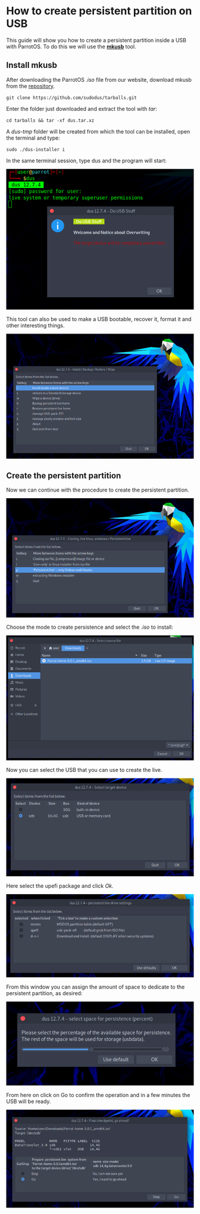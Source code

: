 # How to create persistent partition on USB

This guide will show you how to create a persistent partition inside a USB with ParrotOS. To do this we will use the [**mkusb**](https://github.com/sudodus/tarballs) tool.

## Install mkusb

After downloading the ParrotOS *.iso* file from our website, download mkusb from the [repository](https://github.com/sudodus/tarballs).

    git clone https://github.com/sudodus/tarballs.git

Enter the folder just downloaded and extract the tool with *tar*:

    cd tarballs && tar -xf dus.tar.xz

A *dus-tmp* folder will be created from which the tool can be installed, open the terminal and type:

    sudo ./dus-installer i

In the same terminal session, type dus and the program will start:

![1](./images/persistent-usb/mkusb_1.png)

This tool can also be used to make a USB bootable, recover it, format it and other interesting things.

![2](./images/persistent-usb/mkusb_2.png)

## Create the persistent partition

Now we can continue with the procedure to create the persistent partition.

![3](./images/persistent-usb/mkusb_3.png)

Choose the mode to create persistence and select the *.iso* to install:

![4](./images/persistent-usb/mkusb_4.png)

Now you can select the USB that you can use to create the live.

![5](./images/persistent-usb/mkusb_5.png)

Here select the upefi package and click *Ok*.

![6](./images/persistent-usb/mkusb_6.png)

From this window you can assign the amount of space to dedicate to the persistent partition, as desired:

![7](./images/persistent-usb/mkusb_7.png)

From here on click on Go to confirm the operation and in a few minutes the USB will be ready.

![8](./images/persistent-usb/mkusb_8.png)
